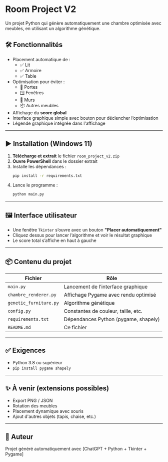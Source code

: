 # Room Project V2

Un projet Python qui génère automatiquement une chambre optimisée avec meubles, en utilisant un algorithme génétique.

## 🛠️ Fonctionnalités

- Placement automatique de :
  - ✅ Lit
  - ✅ Armoire
  - ✅ Table
- Optimisation pour éviter :
  - 🚪 Portes
  - 🪟 Fenêtres
  - 🧱 Murs
  - 📦 Autres meubles
- Affichage du **score global**
- Interface graphique simple avec bouton pour déclencher l’optimisation
- Légende graphique intégrée dans l'affichage

---

## ▶️ Installation (Windows 11)

1. **Télécharge et extrait** le fichier `room_project_v2.zip`
2. **Ouvre PowerShell** dans le dossier extrait
3. Installe les dépendances :
   ```bash
   pip install -r requirements.txt
   ```
4. Lance le programme :
   ```bash
   python main.py
   ```

---

## 🖼️ Interface utilisateur

- Une fenêtre `Tkinter` s’ouvre avec un bouton **"Placer automatiquement"**
- Cliquez dessus pour lancer l’algorithme et voir le résultat graphique
- Le score total s’affiche en haut à gauche

---

## 📦 Contenu du projet

| Fichier                  | Rôle                                     |
|--------------------------|------------------------------------------|
| `main.py`                | Lancement de l’interface graphique       |
| `chambre_renderer.py`    | Affichage Pygame avec rendu optimisé     |
| `genetic_furniture.py`   | Algorithme génétique                     |
| `config.py`              | Constantes de couleur, taille, etc.      |
| `requirements.txt`       | Dépendances Python (pygame, shapely)     |
| `README.md`              | Ce fichier                              |

---

## ✅ Exigences

- Python 3.8 ou supérieur
- `pip install pygame shapely`

---

## ✨ À venir (extensions possibles)

- Export PNG / JSON
- Rotation des meubles
- Placement dynamique avec souris
- Ajout d'autres objets (tapis, chaise, etc.)

---

## 👤 Auteur

Projet généré automatiquement avec [ChatGPT + Python + Tkinter + Pygame]
